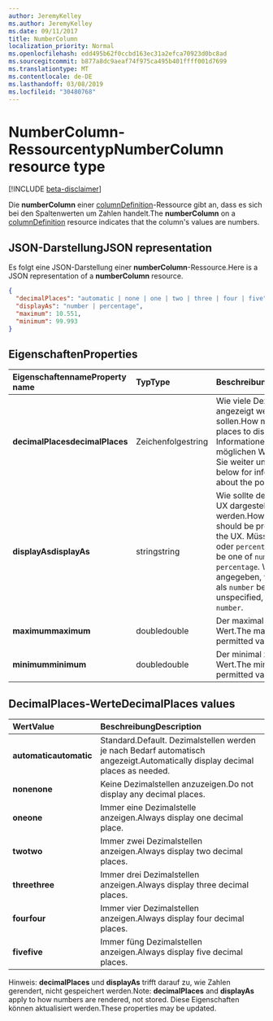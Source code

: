 ```yaml
---
author: JeremyKelley
ms.author: JeremyKelley
ms.date: 09/11/2017
title: NumberColumn
localization_priority: Normal
ms.openlocfilehash: edd495b62f0ccbd163ec31a2efca70923d0bc8ad
ms.sourcegitcommit: b877a8dc9aeaf74f975ca495b401ffff001d7699
ms.translationtype: MT
ms.contentlocale: de-DE
ms.lasthandoff: 03/08/2019
ms.locfileid: "30480768"
---
```

# <a name="numbercolumn-resource-type"></a><span data-ttu-id="ab1c8-102">NumberColumn-Ressourcentyp</span><span class="sxs-lookup"><span data-stu-id="ab1c8-102">NumberColumn resource type</span></span>

[!INCLUDE [beta-disclaimer](../../includes/beta-disclaimer.md)]

<span data-ttu-id="ab1c8-103">Die **numberColumn** einer [columnDefinition](columndefinition.md)-Ressource gibt an, dass es sich bei den Spaltenwerten um Zahlen handelt.</span><span class="sxs-lookup"><span data-stu-id="ab1c8-103">The **numberColumn** on a [columnDefinition](columndefinition.md) resource indicates that the column's values are numbers.</span></span>

## <a name="json-representation"></a><span data-ttu-id="ab1c8-104">JSON-Darstellung</span><span class="sxs-lookup"><span data-stu-id="ab1c8-104">JSON representation</span></span>

<span data-ttu-id="ab1c8-105">Es folgt eine JSON-Darstellung einer **numberColumn**-Ressource.</span><span class="sxs-lookup"><span data-stu-id="ab1c8-105">Here is a JSON representation of a **numberColumn** resource.</span></span>
<!-- { "blockType": "resource", "@odata.type": "microsoft.graph.numberColumn" } -->

```json
{
  "decimalPlaces": "automatic | none | one | two | three | four | five",
  "displayAs": "number | percentage",
  "maximum": 10.551,
  "minimum": 99.993
}
```

## <a name="properties"></a><span data-ttu-id="ab1c8-106">Eigenschaften</span><span class="sxs-lookup"><span data-stu-id="ab1c8-106">Properties</span></span>

| <span data-ttu-id="ab1c8-107">Eigenschaftenname</span><span class="sxs-lookup"><span data-stu-id="ab1c8-107">Property name</span></span>      | <span data-ttu-id="ab1c8-108">Typ</span><span class="sxs-lookup"><span data-stu-id="ab1c8-108">Type</span></span>   | <span data-ttu-id="ab1c8-109">Beschreibung</span><span class="sxs-lookup"><span data-stu-id="ab1c8-109">Description</span></span>
|:-------------------|:-------|:-----------------------------------------------
| <span data-ttu-id="ab1c8-110">**decimalPlaces**</span><span class="sxs-lookup"><span data-stu-id="ab1c8-110">**decimalPlaces**</span></span>  | <span data-ttu-id="ab1c8-111">Zeichenfolge</span><span class="sxs-lookup"><span data-stu-id="ab1c8-111">string</span></span> | <span data-ttu-id="ab1c8-112">Wie viele Dezimalstellen angezeigt werden sollen.</span><span class="sxs-lookup"><span data-stu-id="ab1c8-112">How many decimal places to display.</span></span> <span data-ttu-id="ab1c8-113">Informationen zu den möglichen Werten finden Sie weiter unten.</span><span class="sxs-lookup"><span data-stu-id="ab1c8-113">See below for information about the possible values.</span></span>
| <span data-ttu-id="ab1c8-114">**displayAs**</span><span class="sxs-lookup"><span data-stu-id="ab1c8-114">**displayAs**</span></span>      | <span data-ttu-id="ab1c8-115">string</span><span class="sxs-lookup"><span data-stu-id="ab1c8-115">string</span></span> | <span data-ttu-id="ab1c8-116">Wie sollte der Wert in der UX dargestellt werden.</span><span class="sxs-lookup"><span data-stu-id="ab1c8-116">How the value should be presented in the UX.</span></span> <span data-ttu-id="ab1c8-117">Müssen `number` oder `percentage` sein.</span><span class="sxs-lookup"><span data-stu-id="ab1c8-117">Must be one of `number` or `percentage`.</span></span> <span data-ttu-id="ab1c8-118">Wenn nicht angegeben, werden sie als `number` behandelt.</span><span class="sxs-lookup"><span data-stu-id="ab1c8-118">If unspecified, treated as `number`.</span></span>
| <span data-ttu-id="ab1c8-119">**maximum**</span><span class="sxs-lookup"><span data-stu-id="ab1c8-119">**maximum**</span></span>        | <span data-ttu-id="ab1c8-120">double</span><span class="sxs-lookup"><span data-stu-id="ab1c8-120">double</span></span> | <span data-ttu-id="ab1c8-121">Der maximal zulässige Wert.</span><span class="sxs-lookup"><span data-stu-id="ab1c8-121">The maximum permitted value.</span></span>
| <span data-ttu-id="ab1c8-122">**minimum**</span><span class="sxs-lookup"><span data-stu-id="ab1c8-122">**minimum**</span></span>        | <span data-ttu-id="ab1c8-123">double</span><span class="sxs-lookup"><span data-stu-id="ab1c8-123">double</span></span> | <span data-ttu-id="ab1c8-124">Der minimal zulässige Wert.</span><span class="sxs-lookup"><span data-stu-id="ab1c8-124">The minimum permitted value.</span></span>

## <a name="decimalplaces-values"></a><span data-ttu-id="ab1c8-125">DecimalPlaces-Werte</span><span class="sxs-lookup"><span data-stu-id="ab1c8-125">DecimalPlaces values</span></span>

| <span data-ttu-id="ab1c8-126">Wert</span><span class="sxs-lookup"><span data-stu-id="ab1c8-126">Value</span></span>          | <span data-ttu-id="ab1c8-127">Beschreibung</span><span class="sxs-lookup"><span data-stu-id="ab1c8-127">Description</span></span>
|:---------------|:--------------------------------------------------------------
| <span data-ttu-id="ab1c8-128">**automatic**</span><span class="sxs-lookup"><span data-stu-id="ab1c8-128">**automatic**</span></span>  | <span data-ttu-id="ab1c8-129">Standard.</span><span class="sxs-lookup"><span data-stu-id="ab1c8-129">Default.</span></span> <span data-ttu-id="ab1c8-130">Dezimalstellen werden je nach Bedarf automatisch angezeigt.</span><span class="sxs-lookup"><span data-stu-id="ab1c8-130">Automatically display decimal places as needed.</span></span>
| <span data-ttu-id="ab1c8-131">**none**</span><span class="sxs-lookup"><span data-stu-id="ab1c8-131">**none**</span></span>       | <span data-ttu-id="ab1c8-132">Keine Dezimalstellen anzuzeigen.</span><span class="sxs-lookup"><span data-stu-id="ab1c8-132">Do not display any decimal places.</span></span>
| <span data-ttu-id="ab1c8-133">**one**</span><span class="sxs-lookup"><span data-stu-id="ab1c8-133">**one**</span></span>        | <span data-ttu-id="ab1c8-134">Immer eine Dezimalstelle anzeigen.</span><span class="sxs-lookup"><span data-stu-id="ab1c8-134">Always display one decimal place.</span></span>
| <span data-ttu-id="ab1c8-135">**two**</span><span class="sxs-lookup"><span data-stu-id="ab1c8-135">**two**</span></span>        | <span data-ttu-id="ab1c8-136">Immer zwei Dezimalstellen anzeigen.</span><span class="sxs-lookup"><span data-stu-id="ab1c8-136">Always display two decimal places.</span></span>
| <span data-ttu-id="ab1c8-137">**three**</span><span class="sxs-lookup"><span data-stu-id="ab1c8-137">**three**</span></span>      | <span data-ttu-id="ab1c8-138">Immer drei Dezimalstellen anzeigen.</span><span class="sxs-lookup"><span data-stu-id="ab1c8-138">Always display three decimal places.</span></span>
| <span data-ttu-id="ab1c8-139">**four**</span><span class="sxs-lookup"><span data-stu-id="ab1c8-139">**four**</span></span>       | <span data-ttu-id="ab1c8-140">Immer vier Dezimalstellen anzeigen.</span><span class="sxs-lookup"><span data-stu-id="ab1c8-140">Always display four decimal places.</span></span>
| <span data-ttu-id="ab1c8-141">**five**</span><span class="sxs-lookup"><span data-stu-id="ab1c8-141">**five**</span></span>       | <span data-ttu-id="ab1c8-142">Immer füng Dezimalstellen anzeigen.</span><span class="sxs-lookup"><span data-stu-id="ab1c8-142">Always display five decimal places.</span></span>

<span data-ttu-id="ab1c8-143">Hinweis: **decimalPlaces** und **displayAs** trifft darauf zu, wie Zahlen gerendert, nicht gespeichert werden.</span><span class="sxs-lookup"><span data-stu-id="ab1c8-143">Note: **decimalPlaces** and **displayAs** apply to how numbers are rendered, not stored.</span></span>
<span data-ttu-id="ab1c8-144">Diese Eigenschaften können aktualisiert werden.</span><span class="sxs-lookup"><span data-stu-id="ab1c8-144">These properties may be updated.</span></span>

<!--
{
  "type": "#page.annotation",
  "description": "",
  "keywords": "",
  "section": "documentation",
  "tocPath": "Resources/NumberColumn",
  "suppressions": [
    "Error: /api-reference/beta/resources/numberColumn.md:\r\n      Exception processing links.\r\n    System.ArgumentException: Link Definition was null. Link text: !INCLUDE [beta-disclaimer](../../includes/beta-disclaimer.md)\r\n      at ApiDoctor.Validation.DocFile.get_LinkDestinations()\r\n      at ApiDoctor.Validation.DocSet.ValidateLinks(Boolean includeWarnings, String[] relativePathForFiles, IssueLogger issues, Boolean requireFilenameCaseMatch, Boolean printOrphanedFiles)"
  ]
}
-->
